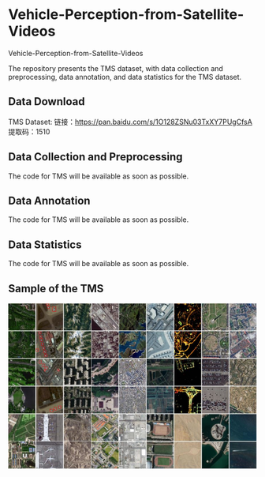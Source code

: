 # Vehicle-Perception-from-Satellite-Videos


Vehicle-Perception-from-Satellite-Videos


The repository presents the TMS dataset, with data collection and preprocessing, data annotation, and data statistics for the TMS dataset.


## Data Download  
 
 TMS Dataset: 链接：https://pan.baidu.com/s/1O128ZSNu03TxXY7PUgCfsA 
提取码：1510 

## Data Collection and Preprocessing


The code for TMS will be available as soon as possible.
## Data Annotation
  The code for TMS will be available as soon as possible.
## Data Statistics
The code for TMS will be available as soon as possible.

## Sample of the TMS
  
![image](https://github.com/Chenxi1510/Remote-sensing-Image-Compression/blob/main/Image/data.JPG)









